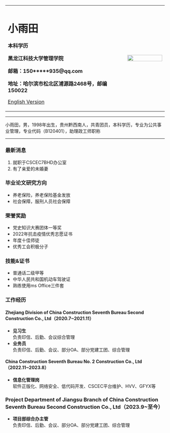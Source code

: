 <div>
<table border="0">
  <tr>
    <td width="75%">
      <h1>小雨田</h1>
      <p><b>本科学历</b></p>
      <p><b>黑龙江科技大学管理学院</b></p>
      <p><b>邮箱：150*****935@qq.com</b></p>
      <p><b>地址：哈尔滨市松北区浦源路2468号，邮编150022</b></p>
      <p><a href="/index-en.html">English Version</a></p>
    </td>
    <td width="25%">
      <img src="/zhengjianzhao.jpg" width="100%">
    </td>
  </tr>
</table>
</div>

---

小雨田，男，1998年出生，贵州黔西南人，共青团员，本科学历，专业为公共事业管理，专业代码（B120401），助理政工师职称

---

### 最新消息
1. 就职于CSCEC7BHD办公室
2. 有了亲爱的未婚妻

### 毕业论文研究方向
- 养老保险，养老保险基金发放
- 社会保障，服刑人员社会保障

### 荣誉奖励
- 党史知识大赛团体一等奖
- 2022年抗击疫情优秀志愿证书
- 年度十佳师徒
- 优秀工会积极分子

### 技能&证书
- 普通话二级甲等
- 中华人民共和国机动车驾驶证
- 熟练使用ms Office三件套

### 工作经历
#### Zhejiang Division of China Construction Seventh Bureau Second Construction Co., Ltd（2020.7~2021.11）
- **见习生**  
负责印信、后勤、会议综合管理
- **业务员**  
负责印信、后勤、会议、部分OA、部分党建工团、综合管理

#### China Construction Seventh Bureau No. 2 Construction Co., Ltd（2022.11~2023.8）
- **信息化管理岗**  
软件正版化、网络安全、低代码开发、CSCEC平台维护、HVV、GFYX等

### Project Department of Jiangsu Branch of China Construction Seventh Bureau Second Construction Co., Ltd（2023.9~至今）
- **项目部综合办主管**  
负责印信、后勤、会议、部分OA、部分党建工团、综合管理
